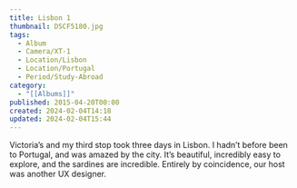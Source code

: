 ```yaml
---
title: Lisbon 1
thumbnail: DSCF5180.jpg
tags:
  - Album
  - Camera/XT-1
  - Location/Lisbon
  - Location/Portugal
  - Period/Study-Abroad
category:
  - "[[Albums]]"
published: 2015-04-20T00:00
created: 2024-02-04T14:18
updated: 2024-02-04T15:44
---
```

Victoria’s and my third stop took three days in Lisbon. I hadn’t before been to Portugal, and was amazed by the city. It’s beautiful, incredibly easy to explore, and the sardines are incredible. Entirely by coincidence, our host was another UX designer.
